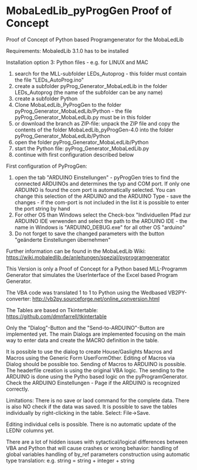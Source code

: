 # MobaLedLib_pyProgGen Proof of Concept
Proof of Concept of Python based Programgenerator for the MobaLedLib


Requirements:
MobaledLib 3.1.0 has to be installed



Installation option 3: Python files - e.g. for LINUX and MAC
1. search for the MLL-subfolder LEDs_Autoprog - this folder must contain the file "LEDs_AutoProg.ino"
2. create a subfolder pyProg_Generator_MobaLedLib in the folder LEDs_Autoprog (the name of the subfolder can be any name)
3. create a subfolder Python
4. Clone MobaLedLib_PyProgGen to the folder pyProg_Generator_MobaLedLib/Python - the file pyProg_Generator_MobaLedLib.py must be in this folder
5. or download the branch as ZIP-file: unpack the ZIP file and copy the contents of the folder MobaLedLib_pyProgGen-4.0 into the folder pyProg_Generator_MobaLedLib/Python
6. open the folder pyProg_Generator_MobaLedLib/Python
7. start the Python file: pyProg_Generator_MobaLedLib.py
8. continue with first configuration described below

First configuration of PyProgGen:
1. open the tab "ARDUINO Einstellungen" - pyProgGen tries to find the connected ARDUINOs and determines the typ and COM port. If only one ARDUINO is found the com port is automatically selected. You can change this selection of the ARDUINO and the ARDUINO Type - save the changes - if the com-port is not included in the list it is possible to enter the port string by hand
2. For other OS than Windows select the Check-box "Individuellen Pfad zur ARDUINO IDE verwenden and select the path to the ARDUINO IDE - the name in Windows is "ARDUINO_DEBUG.exe" for all other OS "arduino"
3. Do not forget to save the changed parameters with the button "geänderte Einstellungen übernehmen"

Further information can be found in the MobaLedLib Wiki: https://wiki.mobaledlib.de/anleitungen/spezial/pyprogramgenerator


This Version is only a Proof of Concept for a Python based MLL-Programm Generator that simulates the UserInterface of the Excel based Program Generator.

The VBA code was translated 1 to 1 to Python using the Wedbased VB2PY-converter: http://vb2py.sourceforge.net/online_conversion.html

The Tables are based on Tkintertable: https://github.com/dmnfarrell/tkintertable

Only the "Dialog"-Button and the "Send-to-ARDUINO"-Button are implemented yet.
The main Dialogs are implemented focusing on the main way to enter data and create the MACRO definition in the table.

It is possible to use the dialog to create House/Gaslights Macros and Macros using the Generic Form UserFormOther. Editing of Macros via Dialog should be possible too.
Sending of Macros to ARDUINO is possible. The headerfile creation is using the original VBA logic. The sending to the ARDUINO is done using the Pytho based logic on the pyProgramGenerator. Check the ARDUINO Einstellungen - Page if the ARDUINO is recognized correctly.

Limitations:
There is no save or laod command for the complete data. There is also NO check if the data was saved.
It is possible to save the tables individually by right-clicking in the table. Select: File->Save.

Editing individual cells is possible. There is no automatic update of the LEDNr columns yet.

There are a lot of hidden issues with sytactical/logical differences between VBA and Python that will cause crashes or wrong behavior:
handling of global variables
handling of by_ref parameters
construction using automatic type translation: e.g. string = string + integer + string






